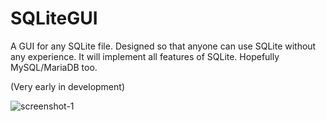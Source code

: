 # SQLiteGUI
A GUI for any SQLite file. Designed so that anyone can use SQLite without any experience. It will implement all features of SQLite. Hopefully MySQL/MariaDB too.

(Very early in development)

![screenshot-1](https://i.imgur.com/3IK2SY2.png)
